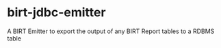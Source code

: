 birt-jdbc-emitter
=================

A BIRT Emitter to export the output of any BIRT Report tables to a RDBMS table
